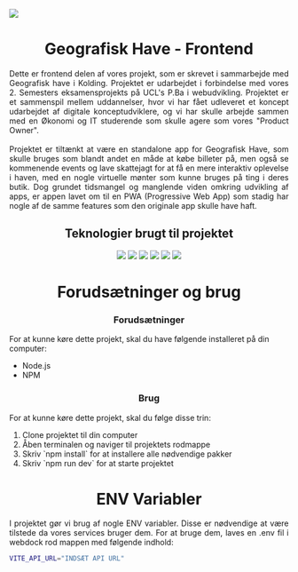 <img src="https://i.imgur.com/oAEtBup.png?maxwidth=1584&fidelity=grand"></img>

<h1 align="center"> Geografisk Have - Frontend </h1>
<p align="justify">
  Dette er frontend delen af vores projekt, som er skrevet i sammarbejde med Geografisk have i Kolding. Projektet er udarbejdet i forbindelse med vores 2. Semesters eksamensprojekts på UCL's P.Ba i webudvikling. Projektet er et sammenspil mellem uddannelser, hvor vi har fået udleveret et koncept udarbejdet af digitale konceptudviklere, og vi har skulle arbejde sammen med en Økonomi og IT studerende som skulle agere som vores "Product Owner".
<br>
<br>
Projektet er tiltænkt at være en standalone app for Geografisk Have, som skulle bruges som blandt andet en måde at købe billeter på, men også se kommenende events og lave skattejagt for at få en mere interaktiv oplevelse i haven, med en nogle virtuelle mønter som kunne bruges på ting i deres butik. Dog grundet tidsmangel og manglende viden omkring udvikling af apps, er appen lavet om til en PWA (Progressive Web App) som stadig har nogle af de samme features som den originale app skulle have haft.
</p>

<h2 align="center">Teknologier brugt til projektet</h2>
<p align="center">
<a href="https://react.dev" style="text-decoration: none"> 
    <img src="https://custom-icon-badges.demolab.com/badge/-React-61DAFB?style=for-the-badge&logo=React&logoColor=white"/>
</a>
<a href="https://vitejs.dev" style="text-decoration: none"> 
    <img src="https://custom-icon-badges.demolab.com/badge/-Vite-646CFF?style=for-the-badge&logo=Vite&logoColor=white"/>
</a>
<a href="https://mobx.js.org/README.html" style="text-decoration: none"> 
    <img src="https://custom-icon-badges.demolab.com/badge/-MobX-FF9955?style=for-the-badge&logo=mobx&logoColor=white"/>
</a>
<a href="https://axios-http.com/docs/intro" style="text-decoration: none"> 
    <img src="https://custom-icon-badges.demolab.com/badge/-Axios-5A29E4?style=for-the-badge&logo=Axios&logoColor=white"/>
</a>
  <a href="https://www.typescriptlang.org" style="text-decoration: none"> 
    <img src="https://custom-icon-badges.demolab.com/badge/-Typescript-3178C6?style=for-the-badge&logo=Typescript&logoColor=white"/>
</a>
  <a href="https://www.prisma.io" style="text-decoration: none"> 
    <img src="https://custom-icon-badges.demolab.com/badge/-Prisma-2D3748?style=for-the-badge&logo=Prisma"/>
</a>
</p>
<h1 align="center">Forudsætninger og brug</h1>
<h3 align="center">Forudsætninger</h3>
<p class="justify">
  For at kunne køre dette projekt, skal du have følgende installeret på din computer:
  <ul>
    <li>Node.js</li>
    <li>NPM</li>
  </ul>
</p>

<h3 align="center">Brug</h3>
<p align="justify">
  For at kunne køre dette projekt, skal du følge disse trin:
  <ol>
    <li>Clone projektet til din computer</li>
    <li>Åben terminalen og naviger til projektets rodmappe</li>
    <li>Skriv `npm install` for at installere alle nødvendige pakker</li>
    <li>Skriv `npm run dev` for at starte projektet</li>
</ol>
</p>

<h1 align="center">ENV Variabler</h1>
<p align="justify">
I projektet gør vi brug af nogle ENV variabler. Disse er nødvendige at være tilstede da vores services bruger dem. For at bruge dem, laves en .env fil i webdock rod mappen med følgende indhold:
</p>

```sh
VITE_API_URL="INDSÆT API URL"
```
